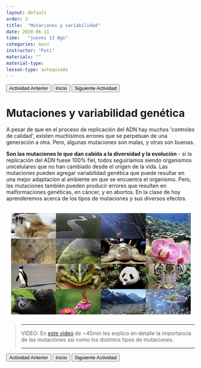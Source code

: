 ```yaml
---
layout: default
order: 3
title:  "Mutaciones y variabilidad"
date: 2020-06-11
time:   "jueves 13 Ago"
categories: main
instructor: "Pati"
materials: ""
material-type: 
lesson-type: autoguiada
---
```


<a href="https://pesalerno.github.io/genetica2021/main/2020/08/01/2_herencia.html"><button>Actividad Anterior</button></a>		<a href="https://pesalerno.github.io/genetica2021/"><button>Inicio</button></a>  <a href="https://pesalerno.github.io/genetica2021/main/2020/08/01/4_herencia-2.html"><button>Siguiente Actividad</button></a>

# Mutaciones y variabilidad genética

A pesar de que en el proceso de replicación del ADN hay muchos 'controles de calidad', existen muchísimos errores que se perpetuan de una generación a otra. Pero, algunas mutaciones son malas, y otras son buenas. 

**Son las mutaciones lo que dan cabida a la diversidad y la evolución** - si la replicación del ADN fuese 100% fiel, todos seguiríamos siendo organismos unicelulares que no han cambiado desde el orígen de la vida. Las mutaciones pueden agregar variabilidad genética que puede resultar en una mejor adaptacion al ambiente en que se encuentra el organismo. Pero, las mutaciones también pueden producir errores que resulten en malformaciones genéticas, en cáncer, y en abortos. En la clase de hoy aprenderemos acerca de los tipos de mutaciones y sus diversos efectos. 

![](https://github.com/pesalerno/genetica2021/blob/master/files/diversidad.png?raw=true)<br>

>---------------------
> VIDEO: En [este video](https://www.loom.com/share/a422ad196fb34fab847adc93c3d51fcf) de ~45min les explico en detalle la importancia de las mutaciones así como los distintos tipos de mutaciones. 
> 
> ----------------------
> 

<a href="https://pesalerno.github.io/genetica2021/main/2020/08/01/2_herencia.html"><button>Actividad Anterior</button></a>		<a href="https://pesalerno.github.io/genetica2021/"><button>Inicio</button></a>  <a href="https://pesalerno.github.io/genetica2021/main/2020/08/01/4_herencia-2.html"><button>Siguiente Actividad</button></a>
